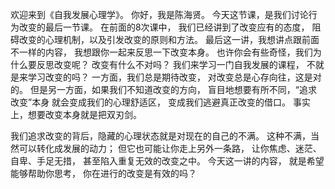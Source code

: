 欢迎来到《自我发展心理学》。
你好，我是陈海贤。
今天这节课，是我们讨论行为改变的最后一节课。
在前面的8次课中，
我们已经讲到了改变应有的态度，
阻碍改变的心理机制，以及引发改变的原则和方法。
最后这一讲，我想讲点跟前面不一样的内容，
我想跟你一起来反思一下改变本身。
也许你会有些奇怪，我们为什么要反思改变呢？
改变有什么不对吗？
我们来学习一门自我发展的课程，
不就是来学习改变的吗？
一方面，我们总是期待改变，
对改变总是心存向往，这是对的。
但是另一方面，如果我们不知道改变的方向，
盲目地想要有所不同，“追求改变”本身
就会变成我们的心理舒适区，
变成我们逃避真正改变的借口。
事实上，想要改变本身就是把双刃剑。

我们追求改变的背后，隐藏的心理状态就是对现在的自己的不满。
这种不满，当然可以转化成发展的动力；
但它也可能让你走上另外一条路，
让你焦虑、迷茫、自卑、手足无措，
甚至陷入重复无效的改变之中。
今天这一讲的内容，
就是希望能够帮助你思考，
你在进行的改变是有效的吗？

